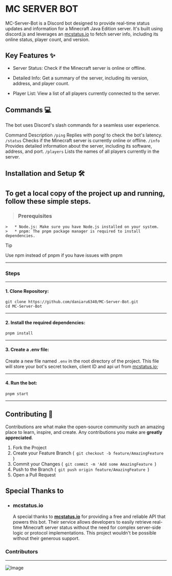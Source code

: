 # MC SERVER BOT

MC-Server-Bot is a Discord bot designed to provide real-time status updates and information for a Minecraft Java Edition server. It's built using discord.js and leverages an [mcstatus.io](https://mcstatus.io/docs) to fetch server info, including its online status, player count, and version.

## Key Features ✨

- Server Status: Check if the Minecraft server is online or offline.

- Detailed Info: Get a summary of the server, including its version, address, and player count.

- Player List: View a list of all players currently connected to the server.

## Commands 💻

The bot uses Discord's slash commands for a seamless user experience.

Command Description
`/ping` Replies with pong! to check the bot's latency.
`/status` Checks if the Minecraft server is currently online or offline.
`/info` Provides detailed information about the server, including its software, address, and port.
`/players` Lists the names of all players currently in the server.

## Installation and Setup 🛠️

To get a local copy of the project up and running, follow these simple steps.
---
> ### Prerequisites
    >   * Node.js: Make sure you have Node.js installed on your system.
    >   * pnpm: The pnpm package manager is required to install dependencies.
    
> [!TIP]
  > Use npm instead of pnpm if you have issues with pnpm

---

### Steps

---

#### 1. Clone Repository:

```
git clone https://github.com/daniaru6340/MC-Server-Bot.git
cd MC-Server-Bot
```

---

#### 2. Install the required dependencies:
```
pnpm install
```

---

#### 3. Create a .env file:
Create a new file named `.env` in the root directory of the project. This file will store your bot's secret tocken, client ID and api url from [mcstatus.io](https://mcstatus.io/docs);

---

#### 4. Run the bot:
```
pnpm start
```

---

## Contributing 🤝

Contributions are what make the open-source community such an amazing place to learn, inspire, and create. Any contributions you make are **greatly appreciated**.
1. Fork the Project
2. Create your Feature Branch (`  git checkout -b feature/AmazingFeature  `)
3. Commit your Changes (`  git commit -m 'Add some AmazingFeature  `)
4. Push to the Branch (`  git push origin feature/AmazingFeature  `)
5. Open a Pull Request


## Special Thanks to

* ### mcstatus.io

    A special thanks to **[mcstatus.io](https://mcstatus.io/docs)** for providing a free and reliable API that powers this bot. Their service allows developers to easily retrieve real-time Minecraft server status without the need for complex server-side logic or protocol implementations. This project wouldn't be possible without their generous support.

### Contributors

---

![Image](https://contrib.rocks/image?repo=daniaru6340/MC-Server-Bot)